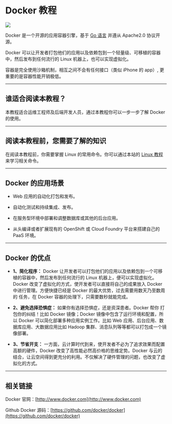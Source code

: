 
# Docker 教程

![](http://www.runoob.com/wp-content/uploads/2016/04/docker01.png)

Docker 是一个开源的应用容器引擎，基于 [Go 语言](/go/go-tutorial.html) 并遵从 Apache2.0 协议开源。

Docker 可以让开发者打包他们的应用以及依赖包到一个轻量级、可移植的容器中，然后发布到任何流行的 Linux 机器上，也可以实现虚拟化。

容器是完全使用沙箱机制，相互之间不会有任何接口（类似 iPhone 的 app）, 更重要的是容器性能开销极低。

* * *

## 谁适合阅读本教程？

本教程适合运维工程师及后端开发人员，通过本教程你可以一步一步了解 Docker 的使用。

* * *

## 阅读本教程前，您需要了解的知识

在阅读本教程前，你需要掌握 Linux 的常用命令。你可以通过本站的 [Linux 教程](/linux/linux-tutorial.html) 来学习相关命令。

* * *

## Docker 的应用场景

*   Web 应用的自动化打包和发布。

*   自动化测试和持续集成、发布。

*   在服务型环境中部署和调整数据库或其他的后台应用。

*   从头编译或者扩展现有的 OpenShift 或 Cloud Foundry 平台来搭建自己的 PaaS 环境。

* * *

## Docker 的优点

*   **1、简化程序：**
    Docker 让开发者可以打包他们的应用以及依赖包到一个可移植的容器中，然后发布到任何流行的 Linux 机器上，便可以实现虚拟化。Docker 改变了虚拟化的方式，使开发者可以直接将自己的成果放入 Docker 中进行管理。方便快捷已经是 Docker 的最大优势，过去需要用数天乃至数周的 任务，在 Docker 容器的处理下，只需要数秒就能完成。

*   **2、避免选择恐惧症：**
    如果你有选择恐惧症，还是资深患者。Docker 帮你 打包你的纠结！比如 Docker 镜像；Docker 镜像中包含了运行环境和配置，所以 Docker 可以简化部署多种应用实例工作。比如 Web 应用、后台应用、数据库应用、大数据应用比如 Hadoop 集群、消息队列等等都可以打包成一个镜像部署。

*   **3、节省开支：**
    一方面，云计算时代到来，使开发者不必为了追求效果而配置高额的硬件，Docker 改变了高性能必然高价格的思维定势。Docker 与云的结合，让云空间得到更充分的利用。不仅解决了硬件管理的问题，也改变了虚拟化的方式。

* * *

## 相关链接

Docker 官网：[http://www.docker.com](http://www.docker.com)

Github Docker 源码：[https://github.com/docker/docker](https://github.com/docker/docker)

